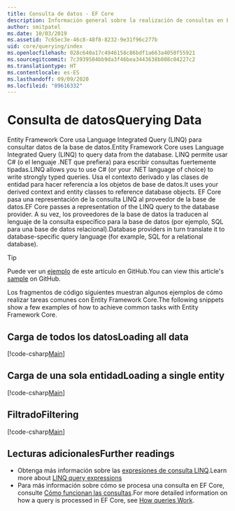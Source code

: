 ```yaml
---
title: Consulta de datos - EF Core
description: Información general sobre la realización de consultas en Entity Framework Core
author: smitpatel
ms.date: 10/03/2019
ms.assetid: 7c65ec3e-46c8-48f8-8232-9e31f96c277b
uid: core/querying/index
ms.openlocfilehash: 028c640a17c4946158c86bdf1a663a4050f55921
ms.sourcegitcommit: 7c3939504bb9da3f46bea3443638b808c04227c2
ms.translationtype: HT
ms.contentlocale: es-ES
ms.lasthandoff: 09/09/2020
ms.locfileid: "89616332"
---
```

# <a name="querying-data"></a><span data-ttu-id="9800f-103">Consulta de datos</span><span class="sxs-lookup"><span data-stu-id="9800f-103">Querying Data</span></span>

<span data-ttu-id="9800f-104">Entity Framework Core usa Language Integrated Query (LINQ) para consultar datos de la base de datos.</span><span class="sxs-lookup"><span data-stu-id="9800f-104">Entity Framework Core uses Language Integrated Query (LINQ) to query data from the database.</span></span> <span data-ttu-id="9800f-105">LINQ permite usar C# (o el lenguaje .NET que prefiera) para escribir consultas fuertemente tipadas.</span><span class="sxs-lookup"><span data-stu-id="9800f-105">LINQ allows you to use C# (or your .NET language of choice) to write strongly typed queries.</span></span> <span data-ttu-id="9800f-106">Usa el contexto derivado y las clases de entidad para hacer referencia a los objetos de base de datos.</span><span class="sxs-lookup"><span data-stu-id="9800f-106">It uses your derived context and entity classes to reference database objects.</span></span> <span data-ttu-id="9800f-107">EF Core pasa una representación de la consulta LINQ al proveedor de la base de datos.</span><span class="sxs-lookup"><span data-stu-id="9800f-107">EF Core passes a representation of the LINQ query to the database provider.</span></span> <span data-ttu-id="9800f-108">A su vez, los proveedores de la base de datos la traducen al lenguaje de la consulta específico para la base de datos (por ejemplo, SQL para una base de datos relacional).</span><span class="sxs-lookup"><span data-stu-id="9800f-108">Database providers in turn translate it to database-specific query language (for example, SQL for a relational database).</span></span>

> [!TIP]
> <span data-ttu-id="9800f-109">Puede ver un [ejemplo](https://github.com/dotnet/EntityFramework.Docs/tree/master/samples/core/Querying) de este artículo en GitHub.</span><span class="sxs-lookup"><span data-stu-id="9800f-109">You can view this article's [sample](https://github.com/dotnet/EntityFramework.Docs/tree/master/samples/core/Querying) on GitHub.</span></span>

<span data-ttu-id="9800f-110">Los fragmentos de código siguientes muestran algunos ejemplos de cómo realizar tareas comunes con Entity Framework Core.</span><span class="sxs-lookup"><span data-stu-id="9800f-110">The following snippets show a few examples of how to achieve common tasks with Entity Framework Core.</span></span>

## <a name="loading-all-data"></a><span data-ttu-id="9800f-111">Carga de todos los datos</span><span class="sxs-lookup"><span data-stu-id="9800f-111">Loading all data</span></span>

[!code-csharp[Main](../../../samples/core/Querying/Basics/Sample.cs#LoadingAllData)]

## <a name="loading-a-single-entity"></a><span data-ttu-id="9800f-112">Carga de una sola entidad</span><span class="sxs-lookup"><span data-stu-id="9800f-112">Loading a single entity</span></span>

[!code-csharp[Main](../../../samples/core/Querying/Basics/Sample.cs#LoadingSingleEntity)]

## <a name="filtering"></a><span data-ttu-id="9800f-113">Filtrado</span><span class="sxs-lookup"><span data-stu-id="9800f-113">Filtering</span></span>

[!code-csharp[Main](../../../samples/core/Querying/Basics/Sample.cs#Filtering)]

## <a name="further-readings"></a><span data-ttu-id="9800f-114">Lecturas adicionales</span><span class="sxs-lookup"><span data-stu-id="9800f-114">Further readings</span></span>

- <span data-ttu-id="9800f-115">Obtenga más información sobre las [expresiones de consulta LINQ](/dotnet/csharp/programming-guide/concepts/linq/basic-linq-query-operations).</span><span class="sxs-lookup"><span data-stu-id="9800f-115">Learn more about [LINQ query expressions](/dotnet/csharp/programming-guide/concepts/linq/basic-linq-query-operations)</span></span>
- <span data-ttu-id="9800f-116">Para más información sobre cómo se procesa una consulta en EF Core, consulte [Cómo funcionan las consultas](xref:core/querying/how-query-works).</span><span class="sxs-lookup"><span data-stu-id="9800f-116">For more detailed information on how a query is processed in EF Core, see [How queries Work](xref:core/querying/how-query-works).</span></span>

